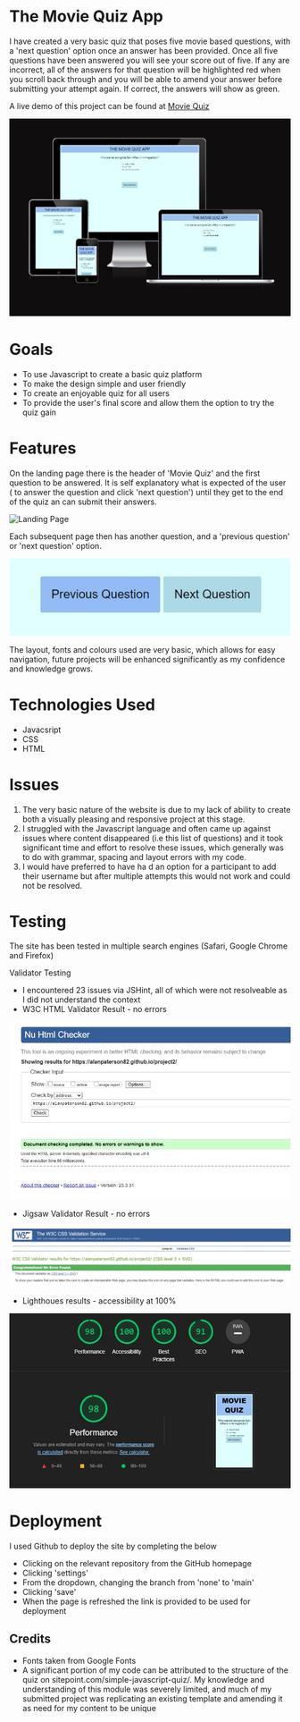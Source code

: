 # The Movie Quiz App

I have created a very basic quiz that poses five movie based questions, with a 'next question' option once an answer has been provided. Once all five questions have been answered you will see your score out of five. If any are incorrect, all of the answers for that question will be highlighted red when you scroll back through and you will be able to amend your answer before submitting your attempt again. If correct, the answers will show as green.

A live demo of this project can be found at [Movie Quiz](https://8000-alanpaterson82-project2-052j5a4rw6.us2.codeanyapp.com/)

![Am I Responsive](assets/images/am-i-responsive.jpg)

# Goals

- To use Javascript to create a basic quiz platform
- To make the design simple and user friendly
- To create an enjoyable quiz for all users
- To provide the user's final score and allow them the option to try the quiz gain

# Features

On the landing page there is the header of 'Movie Quiz' and the first question to be answered. It is self explanatory what is expected of the user ( to answer the question and click 'next question') until they get to the end of the quiz an can submit their answers.

![Landing Page](assets/images/landing-page.jpg)

Each subsequent page then has another question, and a 'previous question' or 'next question' option.

![Next Question](assets/images/previous-question-next-question.jpg)

The layout, fonts and colours used are very basic, which allows for easy navigation, future projects will be enhanced significantly as my confidence and knowledge grows.

# Technologies Used

- Javacsript
- CSS
- HTML

# Issues

1. The very basic nature of the website is due to my lack of ability to create both a visually pleasing and responsive project at this stage.
2. I struggled with the Javascript language and often came up against issues where content disappeared (i.e this list of questions) and it took significant time and effort to resolve these issues, which generally was to do with grammar, spacing and layout errors with my code.
3. I would have preferred to have ha d an option for a participant to add their username but after multiple attempts this would not work and could not be resolved.

# Testing

The site has been tested in multiple search engines (Safari, Google Chrome and Firefox)

Validator Testing

- I encountered 23 issues via JSHint, all of which were not resolveable as I did not understand the context
- W3C HTML Validator Result - no errors

![W3C HTML Validator Result](assets/images/w3c-html-validator-result.jpg) 

- Jigsaw Validator Result - no errors

![Jigsaw Validator Result](assets/images/w3c-jigsaw-validator-result.jpg)

- Lighthoues results - accessibility at 100%

![Lighthouse Result](assets/images/lighthouse-result.jpg)

# Deployment

I used Github to deploy the site by completing the below

- Clicking on the relevant repository from the GitHub homepage
- Clicking 'settings'
- From the dropdown, changing the branch from 'none' to 'main'
- Clicking 'save'
- When the page is refreshed the link is provided to be used for deployment

## Credits

- Fonts taken from Google Fonts
- A significant portion of my code can be attributed to the structure of the quiz on sitepoint.com/simple-javascript-quiz/. My knowledge and understanding of this module was severely limited, and much of my submitted project was replicating an existing template and amending it as need for my content to be unique